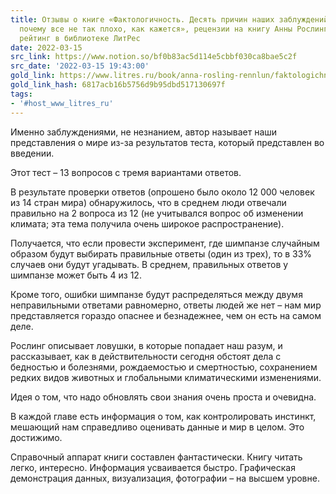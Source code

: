 ```yaml
---
title: Отзывы о книге «Фактологичность. Десять причин наших заблуждений о мире – и
  почему все не так плохо, как кажется», рецензии на книгу Анны Рослинг Рённлунд,
  рейтинг в библиотеке ЛитРес
date: 2022-03-15
src_link: https://www.notion.so/bf0b83ac5d114e5cbbf030ca8bae5c2f
src_date: '2022-03-15 19:43:00'
gold_link: https://www.litres.ru/book/anna-rosling-rennlun/faktologichnost-desyat-prichin-nashih-zabluzhdeniy-o-51814474/otzivi/
gold_link_hash: 6817acb16b5756d9b95dbd517130697f
tags:
- '#host_www_litres_ru'
---
```


Именно заблуждениями, не незнанием, автор называет наши представления о мире из-за результатов теста, который представлен во введении.

Этот тест – 13 вопросов с тремя вариантами ответов.

В результате проверки ответов (опрошено было около 12 000 человек из 14 стран мира) обнаружилось, что в среднем люди отвечали правильно на 2 вопроса из 12 (не учитывался вопрос об изменении климата; эта тема получила очень широкое распространение).

Получается, что если провести эксперимент, где шимпанзе случайным образом будут выбирать правильные ответы (один из трех), то в 33% случаев они будут угадывать. В среднем, правильных ответов у шимпанзе может быть 4 из 12. 

Кроме того, ошибки шимпанзе будут распределяться между двумя неправильными ответами равномерно, ответы людей же нет – нам мир представляется гораздо опаснее и безнадежнее, чем он есть на самом деле.

Рослинг описывает ловушки, в которые попадает наш разум, и рассказывает, как в действительности сегодня обстоят дела с бедностью и болезнями, рождаемостью и смертностью, сохранением редких видов животных и глобальными климатическими изменениями. 

Идея о том, что надо обновлять свои знания очень проста и очевидна. 

В каждой главе есть информация о том, как контролировать инстинкт, мешающий нам справедливо оценивать данные и мир в целом. Это достижимо.

Справочный аппарат книги составлен фантастически. Книгу читать легко, интересно. Информация усваивается быстро. Графическая демонстрация данных, визуализация, фотографии – на высшем уровне.
